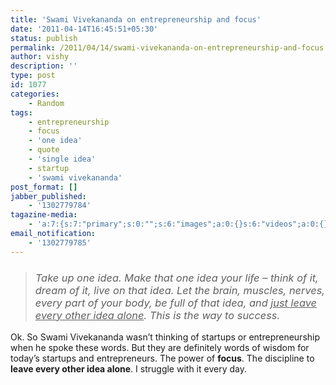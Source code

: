 ```yaml
---
title: 'Swami Vivekananda on entrepreneurship and focus'
date: '2011-04-14T16:45:51+05:30'
status: publish
permalink: /2011/04/14/swami-vivekananda-on-entrepreneurship-and-focus
author: vishy
description: ''
type: post
id: 1077
categories: 
    - Random
tags:
    - entrepreneurship
    - focus
    - 'one idea'
    - quote
    - 'single idea'
    - startup
    - 'swami vivekananda'
post_format: []
jabber_published:
    - '1302779784'
tagazine-media:
    - 'a:7:{s:7:"primary";s:0:"";s:6:"images";a:0:{}s:6:"videos";a:0:{}s:11:"image_count";s:1:"0";s:6:"author";s:7:"2859667";s:7:"blog_id";s:7:"2786457";s:9:"mod_stamp";s:19:"2011-04-14 10:57:14";}'
email_notification:
    - '1302779785'
---
```

> ### <span style="font-weight:normal;">*Take up one idea. Make that one idea your life – think of it, dream of it, live on that idea. Let the brain, muscles, nerves, every part of your body, be full of that idea, and* </span><span style="text-decoration:underline;">*<span style="font-weight:normal;">just leave every other idea alone</span>*</span><span style="font-weight:normal;">*. This is the way to success.*</span>

Ok. So Swami Vivekananda wasn’t thinking of startups or entrepreneurship when he spoke these words. But they are definitely words of wisdom for today’s startups and entrepreneurs. The power of **focus**. The discipline to **leave every other idea alone**. I struggle with it every day.